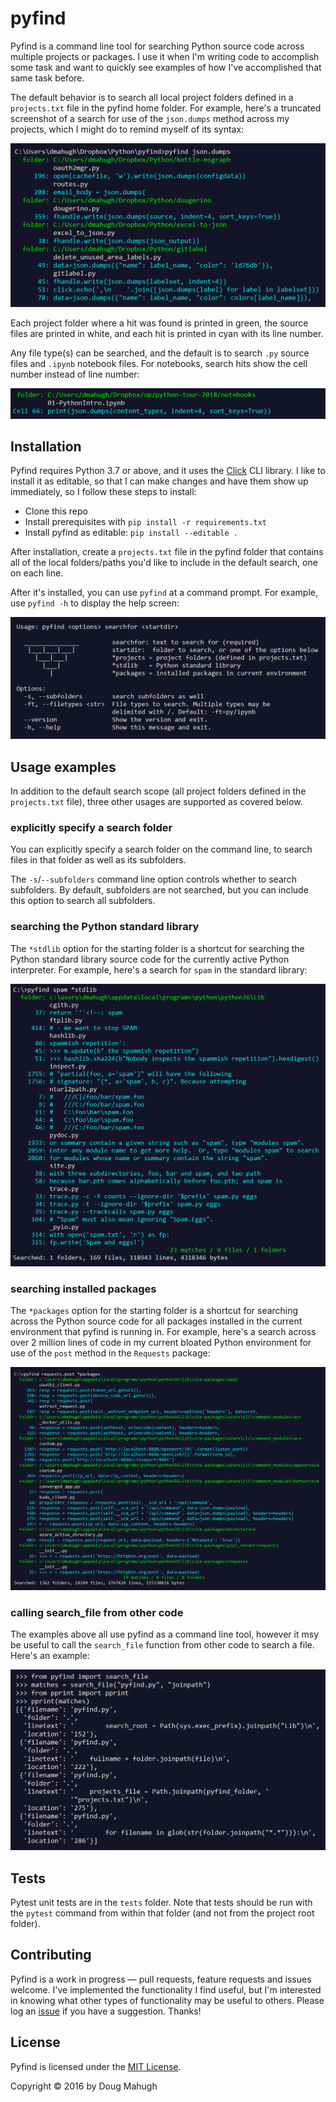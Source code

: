 # pyfind
Pyfind is a command line tool for searching Python source code across multiple projects or packages. I use it when I'm writing code to accomplish some task and want to quickly see examples of how I've accomplished that same task before.

The default behavior is to search all local project folders defined in a ```projects.txt``` file in the pyfind home folder. For example, here's a truncated screenshot of a search for use of the ```json.dumps``` method across my projects, which I might do to remind myself of its syntax:

![json.dumps example](images/example01.png)

Each project folder where a hit was found is printed in green, the source files are printed in white, and each hit is printed in cyan with its line number.

Any file type(s) can be searched, and the default is to search ```.py``` source files and ```.ipynb``` notebook files. For notebooks, search hits show the cell number instead of line number:

![notebook example](images/example02.png)

## Installation

Pyfind requires Python 3.7 or above, and it uses the [Click](http://click.pocoo.org/5/) CLI library. I like to install it as editable, so that I can make changes and have them show up immediately, so I follow these steps to install:

* Clone this repo
* Install prerequisites with ```pip install -r requirements.txt```
* Install pyfind as editable: ```pip install --editable .```

After installation, create a ```projects.txt``` file in the pyfind folder that contains all of the local folders/paths you'd like to include in the default search, one on each line.

After it's installed, you can use ```pyfind``` at a command prompt. For example, use ```pyfind -h``` to display the help screen:

![help screen](images/helpscreen.png)

## Usage examples

In addition to the default search scope (all project folders defined in the ```projects.txt``` file), three other usages are supported as covered below.

### explicitly specify a search folder

You can explicitly specify a search folder on the command line, to search files in that folder as well as its subfolders.

The ```-s```/```--subfolders``` command line option controls whether to search subfolders. By default, subfolders are not searched, but you can include this option to search all subfolders.

### searching the Python standard library

The ```*stdlib``` option for the starting folder is a shortcut for searching the Python standard library source code for the currently active Python interpreter. For example, here's a search for ```spam``` in the standard library:

![*stdlib search](images/stdlib.png)

### searching installed packages

The ```*packages``` option for the starting folder is a shortcut for searching across the Python source code for all packages installed in the current environment that pyfind is running in. For example, here's a search across over 2 million lines of code in my current bloated Python environment for use of the ```post``` method in the ```Requests``` package:

![*packages search](images/packages.png)

### calling search_file from other code
The examples above all use pyfind as a command line tool, however it msy be
useful to call the ```search_file``` function from other code to search a file. Here's
an example:

![programmatic use](images/search_file.png)

## Tests
Pytest unit tests are in the ```tests``` folder. Note that tests should be run with the ```pytest``` command from within that folder (and not from the project root folder).

## Contributing
Pyfind is a work in progress &mdash; pull requests, feature requests and issues welcome. I've implemented the functionality I find useful, but I'm interested in knowing what other types of functionality may be useful to others. Please log an [issue](https://github.com/dmahugh/pyfind/issues) if you have a suggestion. Thanks!

## License
Pyfind is licensed under the [MIT License](https://github.com/dmahugh/pyfind/blob/master/LICENSE).

Copyright &copy; 2016 by Doug Mahugh